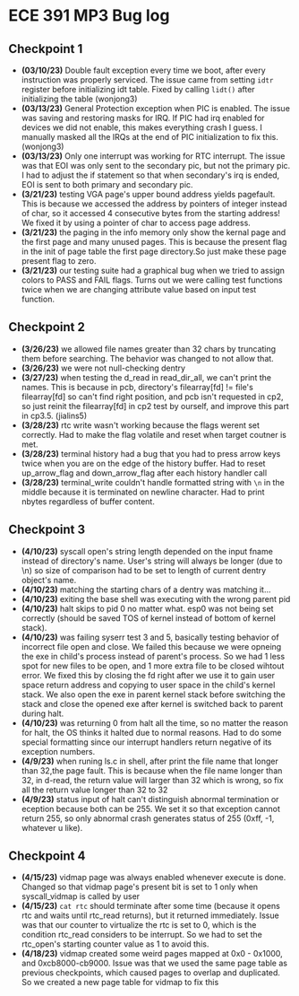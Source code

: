# ECE 391 MP3 Bug log

## Checkpoint 1

- **(03/10/23)** Double fault exception every time we boot, after every instruction was properly serviced. The issue came from setting `idtr` register before initializing idt table. Fixed by calling `lidt()` after initializing the table (wonjong3)
- **(03/13/23)** General Protection exception when PIC is enabled. The issue was saving and restoring masks for IRQ. If PIC had irq enabled for devices we did not enable, this makes everything crash I guess. I manually masked all the IRQs at the end of PIC initialization to fix this. (wonjong3)
- **(03/13/23)** Only one interrupt was working for RTC interrupt. The issue was that EOI was only sent to the secondary pic, but not the primary pic. I had to adjust the if statement so that when secondary's irq is ended, EOI is sent to both primary and secondary pic.
- **(3/21/23)** testing VGA page's upper bound address yields pagefault. This is because we accessed the address by pointers of integer instead of char, so it accessed 4 consecutive bytes from the starting address! We fixed it by using a pointer of char to access page address.
- **(3/21/23)** the paging in the info memory only show the kernal page and the first page  and many unused pages. This is because the present flag in the init of page table the first page directory.So just make these page present flag to zero.
- **(3/21/23)** our testing suite had a graphical bug when we tried to assign colors to PASS and FAIL flags. Turns out we were calling test functions twice when we are changing attribute value based on input test function.

## Checkpoint 2

- **(3/26/23)** we allowed file names greater than 32 chars by truncating them before searching. The behavior was changed to not allow that.
- **(3/26/23)** we were not null-checking dentry
- **(3/27/23)** when testing the d_read in read_dir_all, we can't print the names. This is because in pcb, directory's filearray[fd] != file's filearray[fd] so can't find right position, and pcb isn't requested in cp2, so just reinit the filearray[fd] in cp2 test by ourself, and improve this part in cp3.5. (jialins5)
- **(3/28/23)** rtc write wasn't working because the flags werent set correctly. Had to make the flag volatile and reset when target coutner is met.
- **(3/28/23)** terminal history had a bug that you had to press arrow keys twice when you are on the edge of the history buffer. Had to reset up_arrow_flag and down_arrow_flag after each history handler call
- **(3/28/23)** terminal_write couldn't handle formatted string with `\n` in the middle because it is terminated on newline character. Had to print nbytes regardless of buffer content.

## Checkpoint 3

- **(4/10/23)** syscall open's string length depended on the input fname instead of directory's name. User's string will always be longer (due to \n) so size of comparison had to be set to length of current dentry object's name.
- **(4/10/23)** matching the starting chars of a dentry was matching it...
- **(4/10/23)** exiting the base shell was executing with the wrong parent pid
- **(4/10/23)** halt skips to pid 0 no matter what. esp0 was not being set correctly (should be saved TOS of kernel instead of bottom of kernel stack).
- **(4/10/23)** was failing syserr test 3 and 5, basically testing behavior of incorrect file open and close. We failed this because we were opneing the exe in child's process instead of parent's process. So we had 1 less spot for new files to be open, and 1 more extra file to be closed wihtout error. We fixed this by closing the fd right after we use it to gain user space return address and copying to user space in the child's kernel stack. We also open the exe in parent kernel stack before switching the stack and close the opened exe after kernel is switched back to parent during halt.
- **(4/10/23)** was returning 0 from halt all the time, so no matter the reason for halt, the OS thinks it halted due to normal reasons. Had to do some special formatting since our interrupt handlers return negative of its exception numbers.
- **(4/9/23)** when runing ls.c in shell, after print the file name that longer than 32,the page fault. This is because when the file name longer than 32, in d-read, the return value will larger than 32 which is wrong, so fix all the return value longer than 32 to 32
- **(4/9/23)** status input of halt can't distinguish abnormal termination or eception because both can be 255. We set it so that exception cannot return 255, so only abnormal crash generates status of 255 (0xff, -1, whatever u like).

## Checkpoint 4

- **(4/15/23)** vidmap page was always enabled whenever execute is done. Changed so that vidmap page's present bit is set to 1 only when syscall_vidmap is called by user
- **(4/15/23)** `cat rtc` should terminate after some time (because it opens rtc and waits until rtc_read returns), but it returned immediately. Issue was that our counter to virtualize the rtc is set to 0, which is the condition rtc_read considers to be interrupt. So we had to set the rtc_open's starting counter value as 1 to avoid this.
- **(4/18/23)** vidmap created some weird pages mapped at 0x0 - 0x1000, and 0xcb8000-cb9000. Issue was that we used the same page table as previous checkpoints, which caused pages to overlap and duplicated. So we created a new page table for vidmap to fix this
